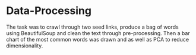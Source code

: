 # Data-Processing
The task was to crawl through two seed links, produce a bag of words using BeautifulSoup and clean the text through pre-processing. Then a bar chart of the most common words was drawn and as well as PCA to reduce dimensionality.

